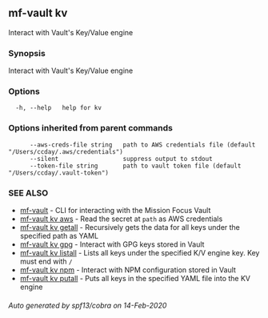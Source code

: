 ## mf-vault kv

Interact with Vault's Key/Value engine

### Synopsis

Interact with Vault's Key/Value engine

### Options

```
  -h, --help   help for kv
```

### Options inherited from parent commands

```
      --aws-creds-file string   path to AWS credentials file (default "/Users/ccday/.aws/credentials")
      --silent                  suppress output to stdout
      --token-file string       path to vault token file (default "/Users/ccday/.vault-token")
```

### SEE ALSO

* [mf-vault](mf-vault.md)	 - CLI for interacting with the Mission Focus Vault
* [mf-vault kv aws](mf-vault_kv_aws.md)	 - Read the secret at `path` as AWS credentials
* [mf-vault kv getall](mf-vault_kv_getall.md)	 - Recursively gets the data for all keys under the specified path as YAML
* [mf-vault kv gpg](mf-vault_kv_gpg.md)	 - Interact with GPG keys stored in Vault
* [mf-vault kv listall](mf-vault_kv_listall.md)	 - Lists all keys under the specified K/V engine key. Key must end with `/`
* [mf-vault kv npm](mf-vault_kv_npm.md)	 - Interact with NPM configuration stored in Vault
* [mf-vault kv putall](mf-vault_kv_putall.md)	 - Puts all keys in the specified YAML file into the KV engine

###### Auto generated by spf13/cobra on 14-Feb-2020
